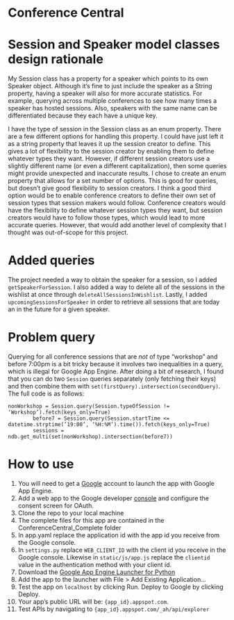 Conference Central
==================

# Session and Speaker model classes design rationale
My Session class has a property for a speaker which points to its own Speaker object.  Although it’s fine to just include the speaker as a String property, having a speaker will also for more accurate statistics.  For example, querying across multiple conferences to see how many times a speaker has hosted sessions.  Also, speakers with the same name can be differentiated because they each have a unique key.

I have the type of session in the Session class as an enum property.  There are a few different options for handling this property.  I could have just left it as a string property that leaves it up the session creator to define.  This gives a lot of flexibility to the session creator by enabling them to define whatever types they want.  However, if different session creators use a slightly different name (or even a different capitalization), then some queries might provide unexpected and inaccurate results.  I chose to create an enum property that allows for a set number of options.  This is good for queries, but doesn’t give good flexibility to session creators.  I think a good third option would be to enable conference creators to define their own set of session types that session makers would follow.  Conference creators would have the flexibility to define whatever session types they want, but session creators would have to follow those types, which would lead to more accurate queries.  However, that would add another level of complexity that I thought was out-of-scope for this project.


# Added queries
The project needed a way to obtain the speaker for a session, so I added `getSpeakerForSession`.  I also added a way to delete all of the sessions in the wishlist at once through `deleteAllSessionsInWishlist`.  Lastly, I added `upcomingSessionsForSpeaker` in order to retrieve all sessions that are today an in the future for a given speaker.

# Problem query
Querying for all conference sessions that are *not* of type “workshop” and before 7:00pm is a bit tricky because it involves two inequalities in a query, which is illegal for Google App Engine.  After doing a bit of research, I found that you can do two `Session` queries separately (only fetching their keys) and then combine them with `set(firstQuery).intersection(secondQuery)`.  The full code is as follows:
```
nonWorkshop = Session.query(Session.typeOfSession != ‘Workshop’).fetch(keys_only=True)
        before7 = Session.query(Session.startTime <= datetime.strptime(’19:00’, ‘%H:%M’).time()).fetch(keys_only=True)
        sessions = ndb.get_multi(set(nonWorkshop).intersection(before7))
```

# How to use
1.  You will need to get a [Google](developers.google.com) account to launch the app with Google App Engine.
2.  Add a web app to the Google developer [console](console.developers.google.com) and configure the consent screen for OAuth.
3.  Clone the repo to your local machine
4.  The complete files for this app are contained in the ConferenceCentral_Complete folder
5.  In app.yaml replace the application id with the app id you receive from the Google console.
6.  In `settings.py` replace `WEB_CLIENT_ID` with the client id you receive in the Google console.  Likewise in `static/js/app.js` replace the `clientid` value in the authentication method with your client id.
7.  Download the [Google App Engine Launcher for Python](https://cloud.google.com/appengine/downloads)
8.  Add the app to the launcher with File > Add Existing Application…
9.  Test the app on `localhost` by clicking Run.  Deploy to Google by clicking Deploy.
10.  Your app’s public URL will be:  `{app_id}.appspot.com`.
11.  Test APIs by navigating to `{app_id}.appspot.com/_ah/api/explorer`